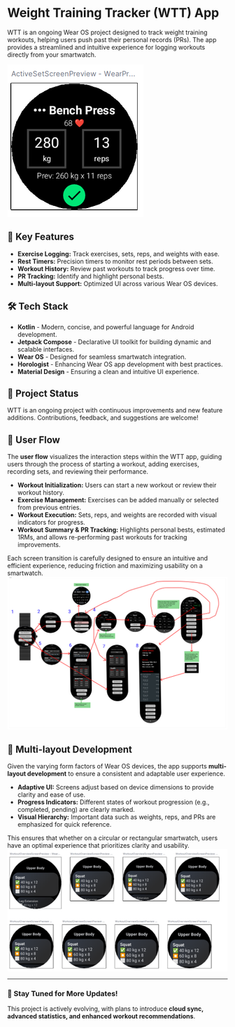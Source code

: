 # Weight Training Tracker (WTT) App

WTT is an ongoing Wear OS project designed to track weight training workouts, helping users push past their personal records (PRs). The app provides a streamlined and intuitive experience for logging workouts directly from your smartwatch.

![Active Workout Screen](./Screenshots/Active%20Workout%20Screen.png)

## 🚀 Key Features

- **Exercise Logging:** Track exercises, sets, reps, and weights with ease.
- **Rest Timers:** Precision timers to monitor rest periods between sets.
- **Workout History:** Review past workouts to track progress over time.
- **PR Tracking:** Identify and highlight personal bests.
- **Multi-layout Support:** Optimized UI across various Wear OS devices.

## 🛠 Tech Stack

- **Kotlin** - Modern, concise, and powerful language for Android development.
- **Jetpack Compose** - Declarative UI toolkit for building dynamic and scalable interfaces.
- **Wear OS** - Designed for seamless smartwatch integration.
- **Horologist** - Enhancing Wear OS app development with best practices.
- **Material Design** - Ensuring a clean and intuitive UI experience.

## 📌 Project Status

WTT is an ongoing project with continuous improvements and new feature additions. Contributions, feedback, and suggestions are welcome!

## 📱 User Flow

The **user flow** visualizes the interaction steps within the WTT app, guiding users through the process of starting a workout, adding exercises, recording sets, and reviewing their performance. 

- **Workout Initialization:** Users can start a new workout or review their workout history. 
- **Exercise Management:** Exercises can be added manually or selected from previous entries.
- **Workout Execution:** Sets, reps, and weights are recorded with visual indicators for progress.
- **Workout Summary & PR Tracking:** Highlights personal bests, estimated 1RMs, and allows re-performing past workouts for tracking improvements.

Each screen transition is carefully designed to ensure an intuitive and efficient experience, reducing friction and maximizing usability on a smartwatch.
![User Flow](./Screenshots/User's%20flow.png)

## 🔄 Multi-layout Development

Given the varying form factors of Wear OS devices, the app supports **multi-layout development** to ensure a consistent and adaptable user experience. 

- **Adaptive UI:** Screens adjust based on device dimensions to provide clarity and ease of use.
- **Progress Indicators:** Different states of workout progression (e.g., completed, pending) are clearly marked.
- **Visual Hierarchy:** Important data such as weights, reps, and PRs are emphasized for quick reference.

This ensures that whether on a circular or rectangular smartwatch, users have an optimal experience that prioritizes clarity and usability.
![Multi-layout Development](./Screenshots/Multi-layout%20development.png)

---

### 🚀 Stay Tuned for More Updates!
This project is actively evolving, with plans to introduce **cloud sync, advanced statistics, and enhanced workout recommendations**.
